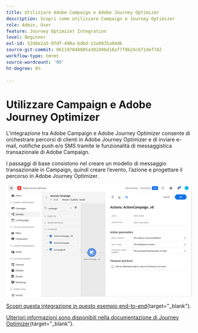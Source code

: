 ```yaml
---
title: Utilizzare Adobe Campaign e Adobe Journey Optimizer
description: Scopri come utilizzare Campaign e Journey Optimizer
role: Admin, User
feature: Journey Optimizer Integration
level: Beginner
exl-id: 52d8e2a5-9fdf-498a-bdbd-13a9935a94d6
source-git-commit: 061197048885a30249bd18af7f8b24cb71def742
workflow-type: tm+mt
source-wordcount: '95'
ht-degree: 0%

---
```


# Utilizzare Campaign e Adobe Journey Optimizer

L’integrazione tra Adobe Campaign e Adobe Journey Optimizer consente di orchestrare percorsi di clienti in Adobe Journey Optimizer e di inviare e-mail, notifiche push e/o SMS tramite le funzionalità di messaggistica transazionale di Adobe Campaign.

I passaggi di base consistono nel creare un modello di messaggio transazionale in Campaign, quindi creare l’evento, l’azione e progettare il percorso in Adobe Journey Optimizer.


![](assets/ajo-integration.png)


[Scopri questa integrazione in questo esempio end-to-end](https://experienceleague.adobe.com/docs/journey-optimizer/using/orchestrate-journeys/about-journey-building/using-adobe-campaign-classic.html){target="_blank"}.


[Ulteriori informazioni sono disponibili nella documentazione di Journey Optimizer](https://experienceleague.adobe.com/docs/journey-optimizer/using/orchestrate-journeys/about-journey-building/using-adobe-campaign-classic.html){target="_blank"}.
